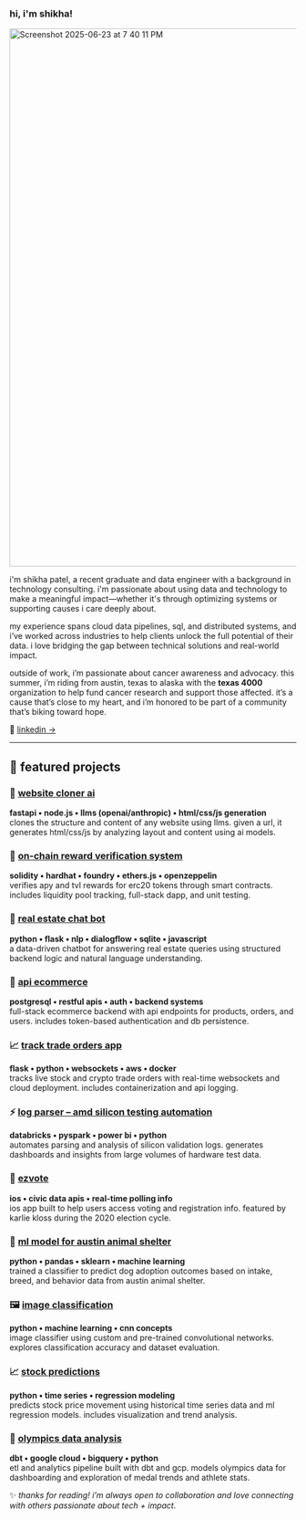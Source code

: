 ### hi, i'm shikha! 


<img width="943" alt="Screenshot 2025-06-23 at 7 40 11 PM" src="https://github.com/user-attachments/assets/1c26d57c-0b61-45be-a128-0e511d7fd0d0" />

i'm shikha patel, a recent graduate and data engineer with a background in technology consulting. i'm passionate about using data and technology to make a meaningful impact—whether it's through optimizing systems or supporting causes i care deeply about.

my experience spans cloud data pipelines, sql, and distributed systems, and i’ve worked across industries to help clients unlock the full potential of their data. i love bridging the gap between technical solutions and real-world impact.

outside of work, i’m passionate about cancer awareness and advocacy. this summer, i’m riding from austin, texas to alaska with the **texas 4000** organization to help fund cancer research and support those affected. it’s a cause that’s close to my heart, and i’m honored to be part of a community that’s biking toward hope.

💼 [linkedin →](https://www.linkedin.com/in/shikhapatell/)

---

## 🚀 featured projects

### 🧠 [website cloner ai](https://github.com/shruti2003/website_cloner_ai.git)  
**fastapi • node.js • llms (openai/anthropic) • html/css/js generation**  
clones the structure and content of any website using llms. given a url, it generates html/css/js by analyzing layout and content using ai models.

### 🔗 [on-chain reward verification system](https://github.com/shruti2003/smart_contract_final)  
**solidity • hardhat • foundry • ethers.js • openzeppelin**  
verifies apy and tvl rewards for erc20 tokens through smart contracts. includes liquidity pool tracking, full-stack dapp, and unit testing.

### 🤖 [real estate chat bot](https://github.com/shruti2003/Real_Estate_Chat_Bot)  
**python • flask • nlp • dialogflow • sqlite • javascript**  
a data-driven chatbot for answering real estate queries using structured backend logic and natural language understanding.

### 🛒 [api ecommerce](https://github.com/shruti2003/ecommerce_app)  
**postgresql • restful apis • auth • backend systems**  
full-stack ecommerce backend with api endpoints for products, orders, and users. includes token-based authentication and db persistence.

### 📈 [track trade orders app](https://github.com/shruti2003/orders_app)  
**flask • python • websockets • aws • docker**  
tracks live stock and crypto trade orders with real-time websockets and cloud deployment. includes containerization and api logging.

### ⚡ [log parser – amd silicon testing automation](https://github.com/shruti2003/Log_Parser)  
**databricks • pyspark • power bi • python**  
automates parsing and analysis of silicon validation logs. generates dashboards and insights from large volumes of hardware test data.

### 📱 [ezvote](https://www.instagram.com/karliekloss/p/CGn0bEnDEov/)  
**ios • civic data apis • real-time polling info**  
ios app built to help users access voting and registration info. featured by karlie kloss during the 2020 election cycle.

### 🐶 [ml model for austin animal shelter](https://github.com/shruti2003/MLFinalProject)  
**python • pandas • sklearn • machine learning**  
trained a classifier to predict dog adoption outcomes based on intake, breed, and behavior data from austin animal shelter.

### 🖼 [image classification](https://github.com/shruti2003/ImageClassification/tree/main)  
**python • machine learning • cnn concepts**  
image classifier using custom and pre-trained convolutional networks. explores classification accuracy and dataset evaluation.

### 📈 [stock predictions](https://github.com/shruti2003/StockPredictions/tree/main)  
**python • time series • regression modeling**  
predicts stock price movement using historical time series data and ml regression models. includes visualization and trend analysis.

### 🏅 [olympics data analysis](https://github.com/shruti2003/dbt-project)  
**dbt • google cloud • bigquery • python**  
etl and analytics pipeline built with dbt and gcp. models olympics data for dashboarding and exploration of medal trends and athlete stats.

✨ *thanks for reading! i’m always open to collaboration and love connecting with others passionate about tech + impact.*

